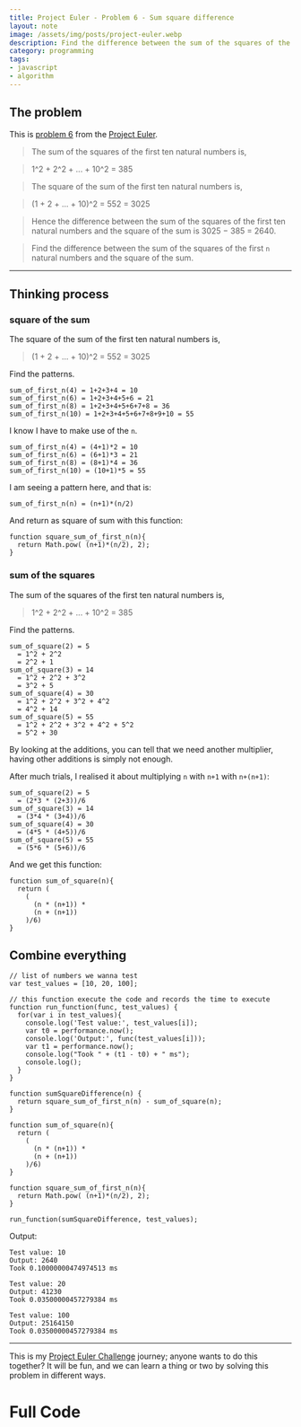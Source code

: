 ```yaml
---
title: Project Euler - Problem 6 - Sum square difference
layout: note
image: /assets/img/posts/project-euler.webp
description: Find the difference between the sum of the squares of the first n natural numbers and the square of the sum.
category: programming
tags:
- javascript
- algorithm
---
```


## The problem
This is [problem 6](https://projecteuler.net/problem=6) from the [Project Euler](https://projecteuler.net/).

> The sum of the squares of the first ten natural numbers is,

> 1^2 + 2^2 + ... + 10^2 = 385

> The square of the sum of the first ten natural numbers is,

> (1 + 2 + ... + 10)^2 = 552 = 3025

> Hence the difference between the sum of the squares of the first ten natural numbers and the square of the sum is 3025 − 385 = 2640.

> Find the difference between the sum of the squares of the first `n` natural numbers and the square of the sum.

---

## Thinking process

### square of the sum

The square of the sum of the first ten natural numbers is,

> (1 + 2 + ... + 10)^2 = 552 = 3025

Find the patterns.

```
sum_of_first_n(4) = 1+2+3+4 = 10
sum_of_first_n(6) = 1+2+3+4+5+6 = 21
sum_of_first_n(8) = 1+2+3+4+5+6+7+8 = 36
sum_of_first_n(10) = 1+2+3+4+5+6+7+8+9+10 = 55
```

I know I have to make use of the `n`.
```
sum_of_first_n(4) = (4+1)*2 = 10
sum_of_first_n(6) = (6+1)*3 = 21
sum_of_first_n(8) = (8+1)*4 = 36
sum_of_first_n(10) = (10+1)*5 = 55
```

I am seeing a pattern here, and that is:
```
sum_of_first_n(n) = (n+1)*(n/2)
```

And return as square of sum with this function:
```
function square_sum_of_first_n(n){
  return Math.pow( (n+1)*(n/2), 2);
}
```

### sum of the squares

The sum of the squares of the first ten natural numbers is,

> 1^2 + 2^2 + ... + 10^2 = 385

Find the patterns.
```
sum_of_square(2) = 5
  = 1^2 + 2^2
  = 2^2 + 1
sum_of_square(3) = 14
  = 1^2 + 2^2 + 3^2
  = 3^2 + 5
sum_of_square(4) = 30
  = 1^2 + 2^2 + 3^2 + 4^2
  = 4^2 + 14
sum_of_square(5) = 55
  = 1^2 + 2^2 + 3^2 + 4^2 + 5^2
  = 5^2 + 30
```

By looking at the additions, you can tell that we need another multiplier, having other additions is simply not enough.

After much trials, I realised it about multiplying `n` with `n+1` with `n+(n+1)`:
```
sum_of_square(2) = 5
  = (2*3 * (2+3))/6
sum_of_square(3) = 14
  = (3*4 * (3+4))/6
sum_of_square(4) = 30
  = (4*5 * (4+5))/6
sum_of_square(5) = 55
  = (5*6 * (5+6))/6
```

And we get this function:
```
function sum_of_square(n){
  return (
    (
      (n * (n+1)) *
      (n + (n+1))
    )/6)
}
```

## Combine everything

```
// list of numbers we wanna test
var test_values = [10, 20, 100];

// this function execute the code and records the time to execute
function run_function(func, test_values) {
  for(var i in test_values){
    console.log('Test value:', test_values[i]);
    var t0 = performance.now();
    console.log('Output:', func(test_values[i]));
    var t1 = performance.now();
    console.log("Took " + (t1 - t0) + " ms");
    console.log();
  }
}

function sumSquareDifference(n) {
  return square_sum_of_first_n(n) - sum_of_square(n);
}

function sum_of_square(n){
  return (
    (
      (n * (n+1)) *
      (n + (n+1))
    )/6)
}

function square_sum_of_first_n(n){
  return Math.pow( (n+1)*(n/2), 2);
}

run_function(sumSquareDifference, test_values);
```

Output:
```
Test value: 10
Output: 2640
Took 0.10000000474974513 ms

Test value: 20
Output: 41230
Took 0.03500000457279384 ms

Test value: 100
Output: 25164150
Took 0.03500000457279384 ms
```

---

This is my [Project Euler Challenge](https://projecteuler.net/) journey; anyone wants to do this together? It will be fun, and we can learn a thing or two by solving this problem in different ways.

# Full Code

<script src="https://gist.github.com/jinglescode/1407d91cfaa63137ad9f502c547195bc.js"></script>
